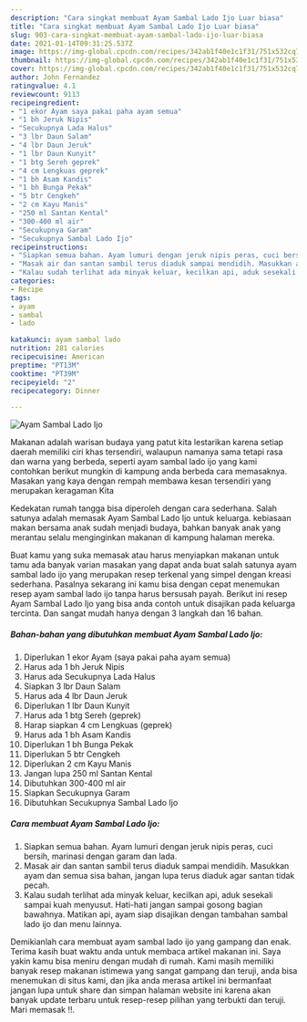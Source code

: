 ```yaml
---
description: "Cara singkat membuat Ayam Sambal Lado Ijo Luar biasa"
title: "Cara singkat membuat Ayam Sambal Lado Ijo Luar biasa"
slug: 903-cara-singkat-membuat-ayam-sambal-lado-ijo-luar-biasa
date: 2021-01-14T09:31:25.537Z
image: https://img-global.cpcdn.com/recipes/342ab1f40e1c1f31/751x532cq70/ayam-sambal-lado-ijo-foto-resep-utama.jpg
thumbnail: https://img-global.cpcdn.com/recipes/342ab1f40e1c1f31/751x532cq70/ayam-sambal-lado-ijo-foto-resep-utama.jpg
cover: https://img-global.cpcdn.com/recipes/342ab1f40e1c1f31/751x532cq70/ayam-sambal-lado-ijo-foto-resep-utama.jpg
author: John Fernandez
ratingvalue: 4.1
reviewcount: 9113
recipeingredient:
- "1 ekor Ayam saya pakai paha ayam semua"
- "1 bh Jeruk Nipis"
- "Secukupnya Lada Halus"
- "3 lbr Daun Salam"
- "4 lbr Daun Jeruk"
- "1 lbr Daun Kunyit"
- "1 btg Sereh geprek"
- "4 cm Lengkuas geprek"
- "1 bh Asam Kandis"
- "1 bh Bunga Pekak"
- "5 btr Cengkeh"
- "2 cm Kayu Manis"
- "250 ml Santan Kental"
- "300-400 ml air"
- "Secukupnya Garam"
- "Secukupnya Sambal Lado Ijo"
recipeinstructions:
- "Siapkan semua bahan. Ayam lumuri dengan jeruk nipis peras, cuci bersih, marinasi dengan garam dan lada."
- "Masak air dan santan sambil terus diaduk sampai mendidih. Masukkan ayam dan semua sisa bahan, jangan lupa terus diaduk agar santan tidak pecah."
- "Kalau sudah terlihat ada minyak keluar, kecilkan api, aduk sesekali sampai kuah menyusut. Hati-hati jangan sampai gosong bagian bawahnya. Matikan api, ayam siap disajikan dengan tambahan sambal lado ijo dan menu lainnya."
categories:
- Recipe
tags:
- ayam
- sambal
- lado

katakunci: ayam sambal lado 
nutrition: 281 calories
recipecuisine: American
preptime: "PT13M"
cooktime: "PT39M"
recipeyield: "2"
recipecategory: Dinner

---
```



![Ayam Sambal Lado Ijo](https://img-global.cpcdn.com/recipes/342ab1f40e1c1f31/751x532cq70/ayam-sambal-lado-ijo-foto-resep-utama.jpg)

Makanan adalah warisan budaya yang patut kita lestarikan karena setiap daerah memiliki ciri khas tersendiri, walaupun namanya sama tetapi rasa dan warna yang berbeda, seperti ayam sambal lado ijo yang kami contohkan berikut mungkin di kampung anda berbeda cara memasaknya. Masakan yang kaya dengan rempah membawa kesan tersendiri yang merupakan keragaman Kita



Kedekatan rumah tangga bisa diperoleh dengan cara sederhana. Salah satunya adalah memasak Ayam Sambal Lado Ijo untuk keluarga. kebiasaan makan bersama anak sudah menjadi budaya, bahkan banyak anak yang merantau selalu menginginkan makanan di kampung halaman mereka.

Buat kamu yang suka memasak atau harus menyiapkan makanan untuk tamu ada banyak varian masakan yang dapat anda buat salah satunya ayam sambal lado ijo yang merupakan resep terkenal yang simpel dengan kreasi sederhana. Pasalnya sekarang ini kamu bisa dengan cepat menemukan resep ayam sambal lado ijo tanpa harus bersusah payah.
Berikut ini resep Ayam Sambal Lado Ijo yang bisa anda contoh untuk disajikan pada keluarga tercinta. Dan sangat mudah hanya dengan 3 langkah dan 16 bahan.


<!--inarticleads1-->

##### Bahan-bahan yang dibutuhkan membuat Ayam Sambal Lado Ijo:

1. Diperlukan 1 ekor Ayam (saya pakai paha ayam semua)
1. Harus ada 1 bh Jeruk Nipis
1. Harus ada Secukupnya Lada Halus
1. Siapkan 3 lbr Daun Salam
1. Harus ada 4 lbr Daun Jeruk
1. Diperlukan 1 lbr Daun Kunyit
1. Harus ada 1 btg Sereh (geprek)
1. Harap siapkan 4 cm Lengkuas (geprek)
1. Harus ada 1 bh Asam Kandis
1. Diperlukan 1 bh Bunga Pekak
1. Diperlukan 5 btr Cengkeh
1. Diperlukan 2 cm Kayu Manis
1. Jangan lupa 250 ml Santan Kental
1. Dibutuhkan 300-400 ml air
1. Siapkan Secukupnya Garam
1. Dibutuhkan Secukupnya Sambal Lado Ijo




<!--inarticleads2-->

##### Cara membuat  Ayam Sambal Lado Ijo:

1. Siapkan semua bahan. Ayam lumuri dengan jeruk nipis peras, cuci bersih, marinasi dengan garam dan lada.
1. Masak air dan santan sambil terus diaduk sampai mendidih. Masukkan ayam dan semua sisa bahan, jangan lupa terus diaduk agar santan tidak pecah.
1. Kalau sudah terlihat ada minyak keluar, kecilkan api, aduk sesekali sampai kuah menyusut. Hati-hati jangan sampai gosong bagian bawahnya. Matikan api, ayam siap disajikan dengan tambahan sambal lado ijo dan menu lainnya.




Demikianlah cara membuat ayam sambal lado ijo yang gampang dan enak. Terima kasih buat waktu anda untuk membaca artikel makanan ini. Saya yakin kamu bisa meniru dengan mudah di rumah. Kami masih memiliki banyak resep makanan istimewa yang sangat gampang dan teruji, anda bisa menemukan di situs kami, dan jika anda merasa artikel ini bermanfaat jangan lupa untuk share dan simpan halaman website ini karena akan banyak update terbaru untuk resep-resep pilihan yang terbukti dan teruji. Mari memasak !!. 
